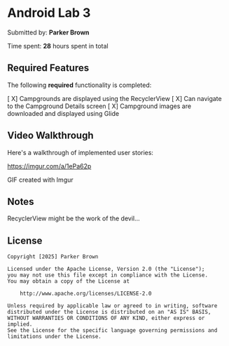 # Android Lab 3

Submitted by: **Parker Brown**

Time spent: **28** hours spent in total

## Required Features

The following **required** functionality is completed:

[ X] Campgrounds are displayed using the RecyclerView
[ X] Can navigate to the Campground Details screen
[ X] Campground images are downloaded and displayed using Glide


## Video Walkthrough

Here's a walkthrough of implemented user stories:

https://imgur.com/a/1ePa62p


<!-- Replace this with whatever GIF tool you used! -->
GIF created with Imgur
<!-- Recommended tools:
[Kap](https://getkap.co/) for macOS
[ScreenToGif](https://www.screentogif.com/) for Windows
[peek](https://github.com/phw/peek) for Linux. -->

## Notes

RecyclerView might be the work of the devil...
## License

    Copyright [2025] Parker Brown

    Licensed under the Apache License, Version 2.0 (the "License");
    you may not use this file except in compliance with the License.
    You may obtain a copy of the License at

        http://www.apache.org/licenses/LICENSE-2.0

    Unless required by applicable law or agreed to in writing, software
    distributed under the License is distributed on an "AS IS" BASIS,
    WITHOUT WARRANTIES OR CONDITIONS OF ANY KIND, either express or implied.
    See the License for the specific language governing permissions and
    limitations under the License.
